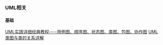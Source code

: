 
### UML相关
#### 基础
[UML实践详细经典教程----用例图、顺序图、状态图、类图、包图、协作图](http://www.uml.org.cn/oobject/201609092.asp?artid=18390)
[UML类图与类的关系详解](http://www.uml.org.cn/oobject/201104212.asp)
